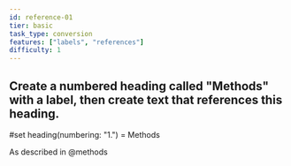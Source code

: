 ```yaml
---
id: reference-01
tier: basic
task_type: conversion
features: ["labels", "references"]
difficulty: 1
---
```

Create a numbered heading called "Methods" with a label, then create text that references this heading.
---
#set heading(numbering: "1.")
= Methods <methods>

As described in @methods
